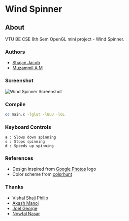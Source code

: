 # Wind Spinner

## About 
VTU BE CSE 6th Sem OpenGL mini project - Wind Spinner.

### Authors
-	[Shajan Jacob](http://www.shajanjacob.com) 
-	[Muzammil A.M](https://www.facebook.com/muzammil.muchu3)

### Screenshot
![Wind Spinner Screenshot](https://raw.githubusercontent.com/shajanjp/wind-spinner/089a537cb5eb521fab62f1903cad0013c7e682fa/Screenshot.png "Wind Spinner")

### Compile
```bash
cc main.c -lglut -lGLU -lGL
```
### Keyboard Controls
```
a : Slows down spinning
s : Stops spinning
d : Speeds up spinning
```

### References
-	Design inspired from [Google Photos](https://photos.google.com/) logo
-	Color scheme from [colorhunt](http://colorhunt.co/c/38262)

### Thanks
-	[Vishal Shaji Philip](https://www.facebook.com/VishaalxD)
-	[Akash Manoj](https://www.facebook.com/akash.manoj3)
-	[Joel George](https://www.facebook.com/metaleinstein93)
-	[Nowfal Nasar](https://www.facebook.com/NOWFAL.147)
